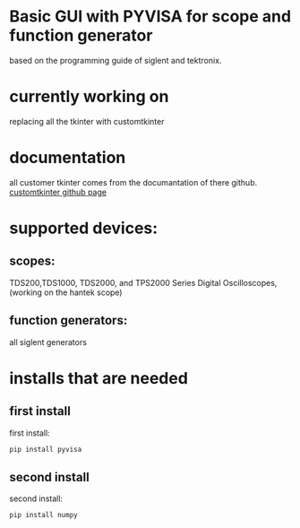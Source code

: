 # Basic GUI with PYVISA for scope and function generator

based on the programming guide of siglent and tektronix.
# currently working on 
replacing all the tkinter with customtkinter
# documentation
all customer tkinter comes from the documantation of there github. 
[customtkinter github page](https://github.com/TomSchimansky/CustomTkinter)

# supported devices:
## scopes:
TDS200,TDS1000, TDS2000, and TPS2000 Series Digital Oscilloscopes, (working on the hantek scope)
## function generators: 
all siglent generators

# installs that are needed 
## first install
first install:
```bash
pip install pyvisa
```
## second install
second install:
```bash
pip install numpy 
```

